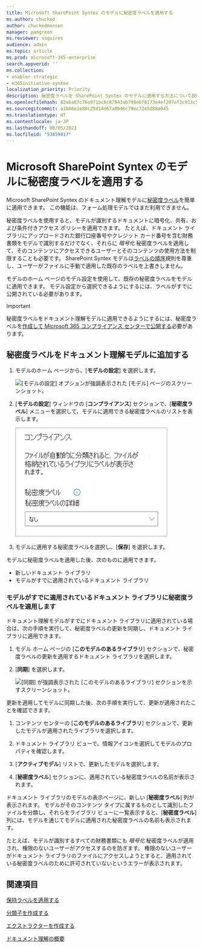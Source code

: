 ```yaml
---
title: Microsoft SharePoint Syntex のモデルに秘密度ラベルを適用する
ms.author: chucked
author: chuckedmonson
manager: pamgreen
ms.reviewer: ssquires
audience: admin
ms.topic: article
ms.prod: microsoft-365-enterprise
search.appverid: ''
ms.collection:
- enabler-strategic
- m365initiative-syntex
localization_priority: Priority
description: 秘密度ラベルを SharePoint Syntex のモデルに適用する方法について説明します。
ms.openlocfilehash: 82aba67c76e971bc8c87943ab798e6f8173e4ef207af2c913c58fcf10a29b272
ms.sourcegitcommit: a1b66e1e80c25d14d67a9b46c79ec7245d88e045
ms.translationtype: HT
ms.contentlocale: ja-JP
ms.lasthandoff: 08/05/2021
ms.locfileid: "53859417"
---
```

# <a name="apply-a-sensitivity-label-to-a-model-in-microsoft-sharepoint-syntex"></a>Microsoft SharePoint Syntex のモデルに秘密度ラベルを適用する

Microsoft SharePoint Syntex のドキュメント理解モデルに[秘密度ラベル](../compliance/sensitivity-labels.md)を簡単に適用できます。 この機能は、フォーム処理モデルではまだ利用できません。

秘密度ラベルを使用すると、モデルが識別するドキュメントに暗号化、共有、および条件付きアクセス ポリシーを適用できます。 たとえば、ドキュメント ライブラリにアップロードされた銀行口座番号やクレジット カード番号を含む財務書類をモデルで識別するだけでなく、それらに *暗号化* 秘密度ラベルを適用して、そのコンテンツにアクセスできるユーザーとそのコンテンツの使用方法を制限することも必要です。 SharePoint Syntex モデルは[ラベルの順序](../compliance/apply-sensitivity-label-automatically.md#how-multiple-conditions-are-evaluated-when-they-apply-to-more-than-one-label)規則を尊重し、ユーザーがファイルに手動で適用した既存のラベルを上書きしません。 

モデルのホーム ページのモデル設定を使用して、既存の秘密度ラベルをモデルに適用できます。 モデル設定から選択できるようにするには、ラベルがすでに公開されている必要があります。

> [!Important]
> 秘密度ラベルをドキュメント理解モデルに適用できるようにするには、秘密度ラベルを[作成して Microsoft 365 コンプライアンス センターで公開する](../business-video/create-sensitivity-labels.md)必要があります。

## <a name="add-a-sensitivity-label-to-a-document-understanding-model"></a>秘密度ラベルをドキュメント理解モデルに追加する

1. モデルのホーム ページから、[**モデルの設定**] を選択します。

   ![[モデルの設定] オプションが強調表示された [モデル] ページのスクリーンショット。](../media/content-understanding/sensitivity-model-settings.png)

2. [**モデルの設定**] ウィンドウの [**コンプライアンス**] セクションで、[**秘密度ラベル**] メニューを選択して、モデルに適用できる秘密度ラベルのリストを表示します。

   ![秘密度ラベル メニューが表示されている [モデルの設定] ウィンドウのスクリーンショット。](../media/content-understanding/sensitivity-model-settings-pane.png) 

3. モデルに適用する秘密度ラベルを選択し、[**保存**] を選択します。

モデルに秘密度ラベルを適用した後、次のものに適用できます。

- 新しいドキュメント ライブラリ
- モデルがすでに適用されているドキュメント ライブラリ
 
### <a name="apply-the-sensitivity-label-to-a-document-library-to-which-the-model-is-already-applied"></a>モデルがすでに適用されているドキュメント ライブラリに秘密度ラベルを適用します

ドキュメント理解モデルがすでにドキュメント ライブラリに適用されている場合は、次の手順を実行して、秘密度ラベルの更新を同期し、ドキュメント ライブラリに適用できます。

1. モデル ホーム ページの [**このモデルのあるライブラリ**] セクションで、秘密度ラベルの更新を適用するドキュメント ライブラリを選択します。

2. [**同期**] を選択します。

   ![[同期] が強調表示された [このモデルのあるライブラリ] セクションを示すスクリーンショット。](../media/content-understanding/sensitivity-libraries-sync.png)

更新を適用してモデルに同期した後、次の手順を実行して、更新が適用されたことを確認できます。

1. コンテンツ センターの [**このモデルのあるライブラリ**] セクションで、更新したモデルが適用されたライブラリを選択します。 

2. ドキュメント ライブラリ ビューで、情報アイコンを選択してモデルのプロパティを確認します。

3. [**アクティブモデル**] リストで、更新したモデルを選択します。

4. [**秘密度ラベル**] セクションに、適用されている秘密度ラベルの名前が表示されます。

ドキュメント ライブラリのモデルの表示ページに、新しい [**秘密度ラベル**] 列が表示されます。 モデルがそのコンテンツ タイプに属するものとして識別したファイルを分類し、それらをライブラリ ビューに一覧表示すると、[**秘密度ラベル**] 列には、モデルを通じてモデルに適用された秘密度ラベルの名前も表示されます。

たとえば、モデルが識別するすべての財務書類にも *暗号化* 秘密度ラベルが適用され、権限のないユーザーがアクセスするのを防ぎます。 権限のないユーザーがドキュメント ライブラリのファイルにアクセスしようとすると、適用されている秘密度ラベルのために許可されていないというエラーが表示されます。

<!---
## Add a sensitivity label to a form processing model

> [!Important]
> For sensitivity labels to be available to apply to your form processing model, they need to be [created and published in the Microsoft 365 Compliance Center](../business-video/create-sensitivity-labels.md).

You can either apply a sensitivity label to a form processing model when you are creating a model, or apply it to an existing model.

### Add a sensitivity label when you create a form processing model

1. When you [create a new form processing model](create-a-form-processing-model.md), select **Advanced settings**.

2. In **Advanced settings**, in the **Sensitivity label** section, select the menu and then select the sensitivity label you want to apply to the model.

3.  After you've completed your remaining model settings, select **Create** to build your model.

### Add a sensitivity label to an existing form processing model

You can add a sensitivity label to an existing form processing model in different ways:

- Through the **Automate** menu in the document library
- Through the **Active model** settings in the document library 

#### Add a sensitivity label to an existing form processing model through the Automate menu

You can add a sensitivity label to an existing form processing model that you own through the **Automate** menu in the document library in which the model is applied.

1. In your document library to which the form processing model is applied, select the **Automate** menu, select **AI Builder**, and then select **View form processing model details**.

2. On the **Model details** pane, in the **Sensitivity label** section, select the sensitivity label you want to apply. Then select **Save**.

#### Add a sensitivity label to an existing form processing model in the active model settings

You can add a sensitivity label to an existing form processing model that you own through the **Active model** settings in the document library in which the model is applied.

1. In the SharePoint document library in which the model is applied, select the **View active models** icon, and then select **View active models**.

2. In **Active models**, select the form processing model to which you want to apply the sensitivity label.

3. On the **Model details** pane, in the **Sensitivity label** section, select the sensitivity label you want to apply. Then select **Save**.

   > [!NOTE]
   > You must be the model owner for the **Model settings** pane to be editable. 
--->

## <a name="see-also"></a>関連項目

[保持ラベルを適用する](apply-a-retention-label-to-a-model.md)

[分類子を作成する](create-a-classifier.md)

[エクストラクターを作成する](create-an-extractor.md)

[ドキュメント理解の概要](document-understanding-overview.md)
